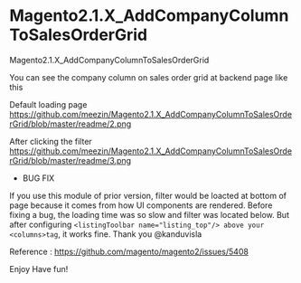 # Magento2.1.X_AddCompanyColumnToSalesOrderGrid
Magento2.1.X_AddCompanyColumnToSalesOrderGrid

You can see the company column on sales order grid at backend page like this 

Default loading page 
https://github.com/meezin/Magento2.1.X_AddCompanyColumnToSalesOrderGrid/blob/master/readme/2.png

After clicking the filter
https://github.com/meezin/Magento2.1.X_AddCompanyColumnToSalesOrderGrid/blob/master/readme/3.png

- BUG FIX 

If you use this module of prior version, filter would be loacted at bottom of page because it comes from how UI components are rendered. Before fixing a bug, the loading time was so slow and filter was located below. But after configuring `<listingToolbar name="listing_top"/> above your <columns>tag`, it works fine. Thank you @kanduvisla 

Reference : https://github.com/magento/magento2/issues/5408


Enjoy Have fun! 
